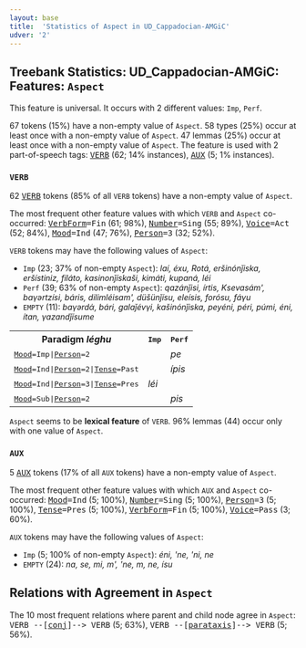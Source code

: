 ```yaml
---
layout: base
title:  'Statistics of Aspect in UD_Cappadocian-AMGiC'
udver: '2'
---
```


## Treebank Statistics: UD_Cappadocian-AMGiC: Features: `Aspect`

This feature is universal.
It occurs with 2 different values: `Imp`, `Perf`.

67 tokens (15%) have a non-empty value of `Aspect`.
58 types (25%) occur at least once with a non-empty value of `Aspect`.
47 lemmas (25%) occur at least once with a non-empty value of `Aspect`.
The feature is used with 2 part-of-speech tags: <tt><a href="cpg_amgic-pos-VERB.html">VERB</a></tt> (62; 14% instances), <tt><a href="cpg_amgic-pos-AUX.html">AUX</a></tt> (5; 1% instances).

### `VERB`

62 <tt><a href="cpg_amgic-pos-VERB.html">VERB</a></tt> tokens (85% of all `VERB` tokens) have a non-empty value of `Aspect`.

The most frequent other feature values with which `VERB` and `Aspect` co-occurred: <tt><a href="cpg_amgic-feat-VerbForm.html">VerbForm</a></tt><tt>=Fin</tt> (61; 98%), <tt><a href="cpg_amgic-feat-Number.html">Number</a></tt><tt>=Sing</tt> (55; 89%), <tt><a href="cpg_amgic-feat-Voice.html">Voice</a></tt><tt>=Act</tt> (52; 84%), <tt><a href="cpg_amgic-feat-Mood.html">Mood</a></tt><tt>=Ind</tt> (47; 76%), <tt><a href="cpg_amgic-feat-Person.html">Person</a></tt><tt>=3</tt> (32; 52%).

`VERB` tokens may have the following values of `Aspect`:

* `Imp` (23; 37% of non-empty `Aspect`): <em>laí, éxu, Rotá, eršinónǰiska, eršístiniz, filáto, kasinonǰískaši, kimáti, kupaná, léi</em>
* `Perf` (39; 63% of non-empty `Aspect`): <em>qazánǰisi, írtis, Ksevasám', baγərtzísi, báris, dilimléisam', düšünǰísu, eleísis, forósu, fáγu</em>
* `EMPTY` (11): <em>baγərdά, bári, galaǰévγi, kašinónǰiska, peyéni, péri, púmi, éni, ítan, γazandǰísume</em>

<table>
  <tr><th>Paradigm <i>léghu</i></th><th><tt>Imp</tt></th><th><tt>Perf</tt></th></tr>
  <tr><td><tt><tt><a href="cpg_amgic-feat-Mood.html">Mood</a></tt><tt>=Imp</tt>|<tt><a href="cpg_amgic-feat-Person.html">Person</a></tt><tt>=2</tt></tt></td><td></td><td><em>pe</em></td></tr>
  <tr><td><tt><tt><a href="cpg_amgic-feat-Mood.html">Mood</a></tt><tt>=Ind</tt>|<tt><a href="cpg_amgic-feat-Person.html">Person</a></tt><tt>=2</tt>|<tt><a href="cpg_amgic-feat-Tense.html">Tense</a></tt><tt>=Past</tt></tt></td><td></td><td><em>ípis</em></td></tr>
  <tr><td><tt><tt><a href="cpg_amgic-feat-Mood.html">Mood</a></tt><tt>=Ind</tt>|<tt><a href="cpg_amgic-feat-Person.html">Person</a></tt><tt>=3</tt>|<tt><a href="cpg_amgic-feat-Tense.html">Tense</a></tt><tt>=Pres</tt></tt></td><td><em>léi</em></td><td></td></tr>
  <tr><td><tt><tt><a href="cpg_amgic-feat-Mood.html">Mood</a></tt><tt>=Sub</tt>|<tt><a href="cpg_amgic-feat-Person.html">Person</a></tt><tt>=2</tt></tt></td><td></td><td><em>pis</em></td></tr>
</table>

`Aspect` seems to be **lexical feature** of `VERB`. 96% lemmas (44) occur only with one value of `Aspect`.

### `AUX`

5 <tt><a href="cpg_amgic-pos-AUX.html">AUX</a></tt> tokens (17% of all `AUX` tokens) have a non-empty value of `Aspect`.

The most frequent other feature values with which `AUX` and `Aspect` co-occurred: <tt><a href="cpg_amgic-feat-Mood.html">Mood</a></tt><tt>=Ind</tt> (5; 100%), <tt><a href="cpg_amgic-feat-Number.html">Number</a></tt><tt>=Sing</tt> (5; 100%), <tt><a href="cpg_amgic-feat-Person.html">Person</a></tt><tt>=3</tt> (5; 100%), <tt><a href="cpg_amgic-feat-Tense.html">Tense</a></tt><tt>=Pres</tt> (5; 100%), <tt><a href="cpg_amgic-feat-VerbForm.html">VerbForm</a></tt><tt>=Fin</tt> (5; 100%), <tt><a href="cpg_amgic-feat-Voice.html">Voice</a></tt><tt>=Pass</tt> (3; 60%).

`AUX` tokens may have the following values of `Aspect`:

* `Imp` (5; 100% of non-empty `Aspect`): <em>éni, 'ne, 'ni, ne</em>
* `EMPTY` (24): <em>na, se, mi, m', 'ne, m, ne, ísu</em>

## Relations with Agreement in `Aspect`

The 10 most frequent relations where parent and child node agree in `Aspect`:
<tt>VERB --[<tt><a href="cpg_amgic-dep-conj.html">conj</a></tt>]--> VERB</tt> (5; 63%),
<tt>VERB --[<tt><a href="cpg_amgic-dep-parataxis.html">parataxis</a></tt>]--> VERB</tt> (5; 56%).

